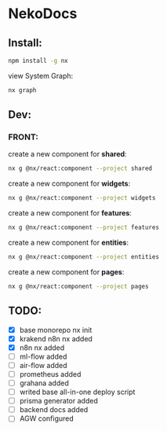 # NekoDocs

## Install:

```bash
npm install -g nx
```

view System Graph:

```bash
nx graph
```


## Dev:

### FRONT:

create a new component for **shared**:

```bash
nx g @nx/react:component --project shared
```

create a new component for **widgets**:

```bash
nx g @nx/react:component --project widgets
```

create a new component for **features**:

```bash
nx g @nx/react:component --project features
```

create a new component for **entities**:

```bash
nx g @nx/react:component --project entities
```

create a new component for **pages**:

```bash
nx g @nx/react:component --project pages
```


## TODO:

- [x] base monorepo nx init
- [x] krakend n8n nx added
- [x] n8n nx added
- [ ] ml-flow added
- [ ] air-flow added
- [ ] prometheus added
- [ ] grahana added
- [ ] writed base all-in-one deploy script
- [ ] prisma generator added
- [ ] backend docs added
- [ ] AGW configured
